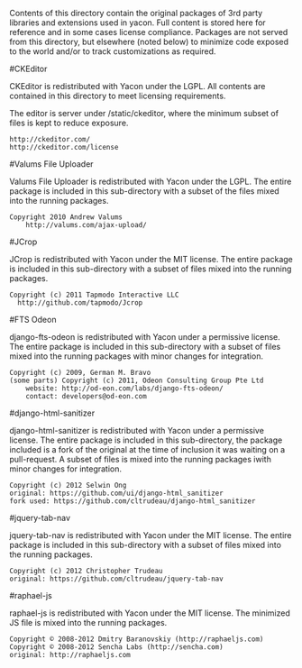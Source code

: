 Contents of this directory contain the original packages of 3rd party
libraries and extensions used in yacon.  Full content is stored here for
reference and in some cases license compliance.  Packages are not served from
this directory, but elsewhere (noted below) to minimize code exposed to the
world and/or to track customizations as required.

#CKEditor

CKEditor is redistributed with Yacon under the LGPL.  All contents are
contained in this directory to meet licensing requirements.  

The editor is server under /static/ckeditor, where the minimum subset of files
is kept to reduce exposure.

    http://ckeditor.com/
    http://ckeditor.com/license


#Valums File Uploader

Valums File Uploader is redistributed with Yacon under the LGPL.  The entire
package is included in this sub-directory with a subset of the files mixed
into the running packages.

    Copyright 2010 Andrew Valums
        http://valums.com/ajax-upload/

#JCrop

JCrop is redistributed with Yacon under the MIT license.  The entire package
is included in this sub-directory with a subset of files mixed into the
running packages.

    Copyright (c) 2011 Tapmodo Interactive LLC
      http://github.com/tapmodo/Jcrop

#FTS Odeon

django-fts-odeon is redistributed with Yacon under a permissive license.  The
entire package is included in this sub-directory with a subset of files mixed
into the running packages with minor changes for integration.

    Copyright (c) 2009, German M. Bravo
    (some parts) Copyright (c) 2011, Odeon Consulting Group Pte Ltd
        website: http://od-eon.com/labs/django-fts-odeon/
        contact: developers@od-eon.com


#django-html-sanitizer

django-html-sanitizer is redistributed with Yacon under a permissive license.
The entire package is included in this sub-directory, the package included is 
a fork of the original at the time of inclusion it was waiting on a
pull-request.  A subset of files is mixed into the running packages iwith
minor changes for integration.

    Copyright (c) 2012 Selwin Ong
    original: https://github.com/ui/django-html_sanitizer
    fork used: https://github.com/cltrudeau/django-html_sanitizer

#jquery-tab-nav

jquery-tab-nav is redistributed with Yacon under the MIT license.  The entire
package is included in this sub-directory with a subset of files mixed into
the running packages.

    Copyright (c) 2012 Christopher Trudeau
    original: https://github.com/cltrudeau/jquery-tab-nav


#raphael-js

raphael-js is redistributed with Yacon under the MIT license.  The minimized
JS file is mixed into the running packages.

    Copyright © 2008-2012 Dmitry Baranovskiy (http://raphaeljs.com)
    Copyright © 2008-2012 Sencha Labs (http://sencha.com)
    original: http://raphaeljs.com
